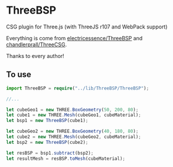 # ThreeBSP
CSG plugin for Three.js (with ThreeJS r107 and WebPack support)

Everything is come from [electricessence/ThreeBSP](https://github.com/electricessence/ThreeBSP) and [chandlerprall/ThreeCSG](https://github.com/chandlerprall/ThreeCSG).

Thanks to every author!

## To use

```ts
import ThreeBSP = require("../lib/ThreeBSP/ThreeBSP");

//...

let cubeGeo1 = new THREE.BoxGeometry(50, 200, 80);
let cube1 = new THREE.Mesh(cubeGeo1, cubeMaterial);
let bsp1 = new ThreeBSP(cube1);

let cubeGeo2 = new THREE.BoxGeometry(40, 180, 80);
let cube2 = new THREE.Mesh(cubeGeo2, cubeMaterial);
let bsp2 = new ThreeBSP(cube2);

let resBSP = bsp1.subtract(bsp2);
let resultMesh = resBSP.toMesh(cubeMaterial);
```
